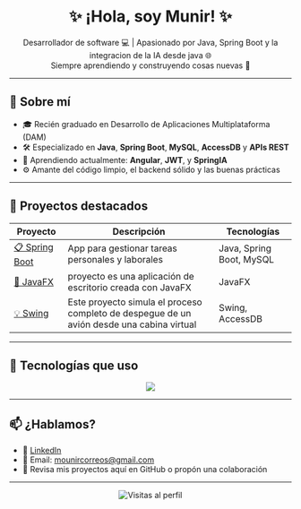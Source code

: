 <h1 align="center">✨ ¡Hola, soy Munir! ✨</h1>

<p align="center">
  Desarrollador de software 💻 | Apasionado por Java, Spring Boot y la integracion de la IA desde java 🌐  
  <br>
  Siempre aprendiendo y construyendo cosas nuevas 🚀
</p>

---

## 🧠 Sobre mí

- 🎓 Recién graduado en Desarrollo de Aplicaciones Multiplataforma (DAM)
- 🛠️ Especializado en **Java**, **Spring Boot**, **MySQL**, **AccessDB** y **APIs REST**
- 🌱 Aprendiendo actualmente: **Angular**, **JWT**, y **SpringIA**
- ⚙️ Amante del código limpio, el backend sólido y las buenas prácticas

---

## 🚀 Proyectos destacados

| Proyecto | Descripción | Tecnologías |
|---------|-------------|-------------|
| [📋 Spring Boot](https://github.com/MunirEm/BootApiRestandMysql) | App para gestionar tareas personales y laborales | Java, Spring Boot, MySQL |
| [🔐 JavaFX](https://github.com/MunirEm/javaFx) | proyecto es una aplicación de escritorio creada con JavaFX | JavaFX |
| [💡 Swing](https://github.com/MunirEm/control_vuelo) | Este proyecto simula el proceso completo de despegue de un avión desde una cabina virtual | Swing, AccessDB |

---

## 🧰 Tecnologías que uso

<div align="center">
  <img src="https://skillicons.dev/icons?i=java,spring,js,ts,mysql,git,access,html,css" />
</div>

---

## 📫 ¿Hablamos?

- 💼 [LinkedIn](linkedin.com/in/munir-em-4503bb30b)
- 📧 Email: mounircorreos@gmail.com  
- 🐙 Revisa mis proyectos aquí en GitHub o propón una colaboración

---

<p align="center">
  <img src="https://komarev.com/ghpvc/?username=tuusuario&style=flat-square&color=blue" alt="Visitas al perfil"/>
</p>
